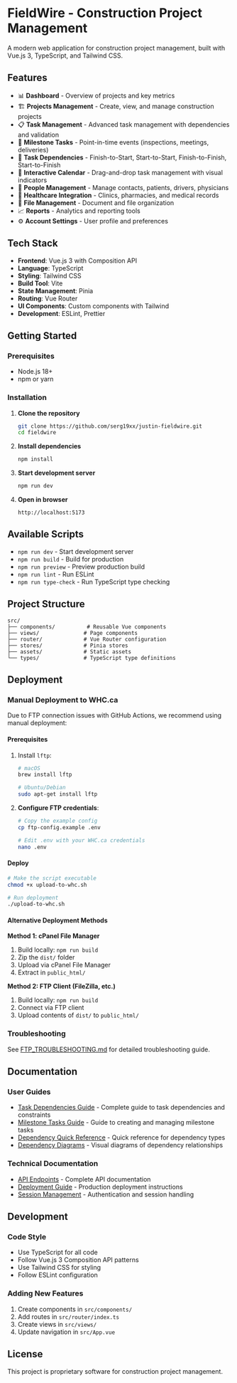 # FieldWire - Construction Project Management

A modern web application for construction project management, built with Vue.js 3, TypeScript, and Tailwind CSS.

## Features

- 📊 **Dashboard** - Overview of projects and key metrics
- 🏗️ **Projects Management** - Create, view, and manage construction projects
- 📋 **Task Management** - Advanced task management with dependencies and validation
- 🎯 **Milestone Tasks** - Point-in-time events (inspections, meetings, deliveries)
- 🔗 **Task Dependencies** - Finish-to-Start, Start-to-Start, Finish-to-Finish, Start-to-Finish
- 📅 **Interactive Calendar** - Drag-and-drop task management with visual indicators
- 👥 **People Management** - Manage contacts, patients, drivers, physicians
- 🏥 **Healthcare Integration** - Clinics, pharmacies, and medical records
- 📁 **File Management** - Document and file organization
- 📈 **Reports** - Analytics and reporting tools
- ⚙️ **Account Settings** - User profile and preferences

## Tech Stack

- **Frontend**: Vue.js 3 with Composition API
- **Language**: TypeScript
- **Styling**: Tailwind CSS
- **Build Tool**: Vite
- **State Management**: Pinia
- **Routing**: Vue Router
- **UI Components**: Custom components with Tailwind
- **Development**: ESLint, Prettier

## Getting Started

### Prerequisites

- Node.js 18+ 
- npm or yarn

### Installation

1. **Clone the repository**
   ```bash
   git clone https://github.com/serg19xx/justin-fieldwire.git
   cd fieldwire
   ```

2. **Install dependencies**
   ```bash
   npm install
   ```

3. **Start development server**
   ```bash
   npm run dev
   ```

4. **Open in browser**
   ```
   http://localhost:5173
   ```

## Available Scripts

- `npm run dev` - Start development server
- `npm run build` - Build for production
- `npm run preview` - Preview production build
- `npm run lint` - Run ESLint
- `npm run type-check` - Run TypeScript type checking

## Project Structure

```
src/
├── components/          # Reusable Vue components
├── views/              # Page components
├── router/             # Vue Router configuration
├── stores/             # Pinia stores
├── assets/             # Static assets
└── types/              # TypeScript type definitions
```

## Deployment

### Manual Deployment to WHC.ca

Due to FTP connection issues with GitHub Actions, we recommend using manual deployment:

#### Prerequisites
1. Install `lftp`:
   ```bash
   # macOS
   brew install lftp
   
   # Ubuntu/Debian
   sudo apt-get install lftp
   ```

2. **Configure FTP credentials**:
   ```bash
   # Copy the example config
   cp ftp-config.example .env
   
   # Edit .env with your WHC.ca credentials
   nano .env
   ```

#### Deploy
```bash
# Make the script executable
chmod +x upload-to-whc.sh

# Run deployment
./upload-to-whc.sh
```

#### Alternative Deployment Methods

**Method 1: cPanel File Manager**
1. Build locally: `npm run build`
2. Zip the `dist/` folder
3. Upload via cPanel File Manager
4. Extract in `public_html/`

**Method 2: FTP Client (FileZilla, etc.)**
1. Build locally: `npm run build`
2. Connect via FTP client
3. Upload contents of `dist/` to `public_html/`

### Troubleshooting

See [FTP_TROUBLESHOOTING.md](./FTP_TROUBLESHOOTING.md) for detailed troubleshooting guide.

## Documentation

### User Guides
- [Task Dependencies Guide](./TASK_DEPENDENCIES_USER_GUIDE.md) - Complete guide to task dependencies and constraints
- [Milestone Tasks Guide](./MILESTONE_TASKS_GUIDE.md) - Guide to creating and managing milestone tasks
- [Dependency Quick Reference](./DEPENDENCY_QUICK_REFERENCE.md) - Quick reference for dependency types
- [Dependency Diagrams](./DEPENDENCY_DIAGRAMS.md) - Visual diagrams of dependency relationships

### Technical Documentation
- [API Endpoints](./API_ENDPOINTS.md) - Complete API documentation
- [Deployment Guide](./DEPLOYMENT_GUIDE.md) - Production deployment instructions
- [Session Management](./SESSION_MANAGEMENT.md) - Authentication and session handling

## Development

### Code Style
- Use TypeScript for all code
- Follow Vue.js 3 Composition API patterns
- Use Tailwind CSS for styling
- Follow ESLint configuration

### Adding New Features
1. Create components in `src/components/`
2. Add routes in `src/router/index.ts`
3. Create views in `src/views/`
4. Update navigation in `src/App.vue`

## License

This project is proprietary software for construction project management.
